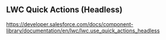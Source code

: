 ## LWC Quick Actions (Headless)

https://developer.salesforce.com/docs/component-library/documentation/en/lwc/lwc.use_quick_actions_headless
